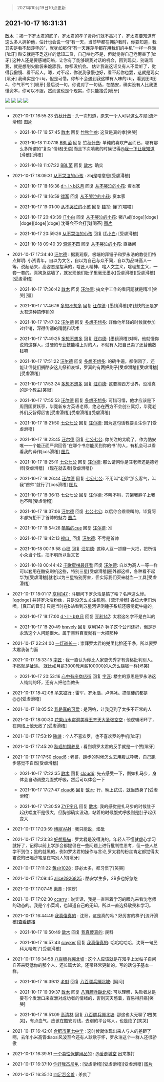 > 2021年10月19日10点更新
<link rel="stylesheet" href="https://cdn.jsdelivr.net/gh/taotie6/sampleJSON@main/css/photo_show.css">
<meta name="referrer" content="no-referrer" />


 ## 2021-10-17 16:31:31 

 [㪚木](https://www.coolapk.com/feed/30751882?shareKey=NDgzYjcyNDZjZDM1NjE2YmU2Mjk~) ：揭一下罗太君的底子，罗太君的孝子贤孙们就不高兴了，罗太君要知道有这么多人拥护他，估计也会说一句“有一天，当莎毕都在拥护我时，你要知道，我其实是看不起莎毕的”，就犹如那句“有一天连莎毕都在用我们的手机”一样一样滴[呲牙]
酷安就是不乏这样的低知二货，自己啥也不是<!--break-->，但就觉得自己老厉害了[呲牙]
这种人还是要感谢网络，让你有了能够跟我对话的机会，回到现实，别说骂我，就是想削尖脑袋来跪舔我，你都没机会。
估计我说这话又有人不爱听了，觉得我傲慢、看不起人。嗯，对不起，你说我傲慢也好，看不起你也罢，这就是现实[呲牙]
我确实是个zbj，但是可惜，你却不会遇到我这样有人味的zbj，看到图3图4，你气不气？[呲牙]
最后说一句，你说对了一句话，在酷安，确实没有人比我更懂资本，你可以不服，然而这也是个现实，你只能接受[呲牙] 

<div class="album">
<img class="img-item" src="http://image.coolapk.com/feed/2021/1017/16/1081091_f24b4c29_9295_8853@1080x2701.png" />
<img class="img-item" src="http://image.coolapk.com/feed/2021/1017/16/1081091_421cc78c_9295_8855@1080x2400.jpeg" />
<img class="img-item" src="http://image.coolapk.com/feed/2021/0816/00/1081091_e098bb5a_6228_1463@906x3731.png" />
<img class="img-item" src="http://image.coolapk.com/feed/2021/0915/10/1081091_835ecdea_4035_2963@930x4817.png" />
</div>

 ------- 

- 2021-10-17 16:55:23 [竹秋什叁](uid=2319428) : 头一次知道，原来一个人可以这么孝顺[流汗滑稽] [图片](http://image.coolapk.com/feed/2021/1017/16/2319428_a05b868d_0922_2179@1080x2340.jpeg)

    - 2021-10-17 16:57:45 [㪚木](uid=1081091) 回复 [竹秋什叁](uid=2319428): 这货是真的孝[笑哭] 

    - 2021-10-18 11:07:18 [BBL菌](uid=2164915) 回复 [竹秋什叁](uid=2319428): 单纯的喜欢产品而已，哪有那么多所谓的“复杂”情绪[无语]而且下次喷我的时候记得<a class="feed-link-uname" href="/u/我一下让我知道">@我一下让我知道</a>[滑稽][滑稽] 

    - 2021-10-18 11:07:22 [BBL菌](uid=2164915) 回复 [㪚木](uid=1081091): 确实 

- 2021-10-17 18:09:31 [从不哭泣的小孩](uid=3550242) : zbj是啥意思[受虐滑稽] 

    - 2021-10-17 18:16:36 [d丶I丶b玖月](uid=2952537) 回复 [从不哭泣的小孩](uid=3550242): 资本家 

    - 2021-10-17 18:16:59 [镭军](uid=3180115) 回复 [从不哭泣的小孩](uid=3550242): 资本家 

    - 2021-10-17 19:01:00 [从不哭泣的小孩](uid=3550242) 回复 [镭军](uid=3180115): 懂了[喵喵] 

    - 2021-10-17 20:43:39 [IT小白](uid=1002886) 回复 [从不哭泣的小孩](uid=3550242): 猪八戒[doge][doge][doge][doge][doge]
沈哥会不会打我[喝茶] [图片](http://image.coolapk.com/feed/2021/1017/20/1002886_7a8c1949_4617_6594@297x301.gif)

    - 2021-10-17 20:59:26 [从不哭泣的小孩](uid=3550242) 回复 [IT小白](uid=1002886): [受虐滑稽] 

    - 2021-10-18 09:40:39 [源源不圆](uid=1332368) 回复 [从不哭泣的小孩](uid=3550242): 直播间 

- 2021-10-17 17:34:40 [汪尔德](uid=1595236) : 据我观察，极端的拜锤子和罗永浩的教徒们特点鲜明: 小资青年，自以为文艺，自以为自己与众不同，自以为品味高人一等，说起话来，高姿态是摆满的，啥匠人精神，啥人文主义，啥理想主义，一套一套的。真狗急跳墙了，就发现他们肚子里毫无墨水[受虐滑稽][受虐滑稽][受虐滑稽] 

    - 2021-10-17 17:36:42 [㪚木](uid=1081091) 回复 [汪尔德](uid=1595236): 搞文字工作的看问题就是精准[笑哭][强] 

    - 2021-10-17 17:46:16 [多想不想多](uid=1473521) 回复 [汪尔德](uid=1595236): [墨镜滑稽]来钱快的还是罗太君这种搞传销的 

    - 2021-10-17 17:47:02 [汪尔德](uid=1595236) 回复 [多想不想多](uid=1473521): 好像他年轻的时候就参加过传销，深得传销的精髓和话术 

    - 2021-10-17 17:49:25 [多想不想多](uid=1473521) 回复 [汪尔德](uid=1595236): [墨镜滑稽]对啊，他就懂你说的这群人，过硬的专业技能碰上对的人，不就有人把自己卖了还替他数钱嘛 

    - 2021-10-17 17:51:22 [汪尔德](uid=1595236) 回复 [多想不想多](uid=1473521): 的确牛逼，都倒闭了，还能让信徒们搁酷安这儿祭祖哀悼，罗真的有两把刷子[受虐滑稽][受虐滑稽][受虐滑稽] 

    - 2021-10-17 17:53:24 [多想不想多](uid=1473521) 回复 [汪尔德](uid=1595236): 这要搁西方世界，没准真的是个教主[笑眼] 

    - 2021-10-17 17:55:53 [汪尔德](uid=1595236) 回复 [多想不想多](uid=1473521): 可惜可惜，他才应该是下周回国贾跃亭，毕竟新东方英语老师，绝必在西方不会创业冥灯，毕竟老外们反智得厉害[受虐滑稽][受虐滑稽][受虐滑稽] 

    - 2021-10-17 18:21:50 [七公七公](uid=1763604) 回复 [汪尔德](uid=1595236): 因为这句话我要关注你了[受虐滑稽] 

    - 2021-10-17 18:23:45 [汪尔德](uid=1595236) 回复 [七公七公](uid=1763604): 你关注的太晚了，作为酷安唯一一个能正面严肃回答“在哪个书店能买到你的书”的人，有机会可以看看我的译作[cos滑稽] [图片](http://image.coolapk.com/feed/2021/1002/12/1595236_37b8eefa_0692_9826@1080x2169.jpeg)

    - 2021-10-17 18:25:11 [七公七公](uid=1763604) 回复 [汪尔德](uid=1595236): 那么请问你是汪老师还是德老师[受虐滑稽]
（现在就去看[受虐滑稽]） 

    - 2021-10-17 18:26:44 [汪尔德](uid=1595236) 回复 [七公七公](uid=1763604): 不用叫“老师”那么客气，叫我“首帅”就行了[cos滑稽] [图片](http://image.coolapk.com/feed/2021/1009/12/1595236_119271ee_2718_913@1148x1171.jpeg)

    - 2021-10-17 18:36:13 [七公七公](uid=1763604) 回复 [汪尔德](uid=1595236): 不叫不叫，刀架我脖子上我也不叫[受虐滑稽] 

    - 2021-10-17 18:37:06 [汪尔德](uid=1595236) 回复 [七公七公](uid=1763604): 以后你会乖乖叫的，毕竟阿木都抗拒不了首帅的魅力 [图片](http://image.coolapk.com/feed/2021/1017/18/1595236_02aa7233_7026_0958@1148x1108.jpeg)

    - 2021-10-17 18:54:28 [酷酷的cue](uid=2882563) 回复 [汪尔德](uid=1595236): 准 

    - 2021-10-17 19:42:13 [禄口_](uid=1005884) 回复 [汪尔德](uid=1595236): 不亏是首帅 

    - 2021-10-18 00:19:58 [小稔](uid=738125) 回复 [汪尔德](uid=1595236): 这种人豆一抓瓣一大把，把所谓小众当个性，把不明所以当文艺 

    - 2021-10-18 00:44:42 [千歌蜜柑最好看](uid=1256624) 回复 [汪尔德](uid=1595236): 自以为高人一等一样可以套用在酷安刷机这些，特别三星[受虐滑稽]圈外都这样，各种看不起华为[受虐滑稽]就老以为三星特别厉害，但实际我们买来就当一工具[受虐滑稽] 

- 2021-10-17 18:01:17 [亨利147](uid=2147238) : 斗胆问下罗永浩是搞了啥？名声这么惨。[qqdoge]
并非罗永浩粉丝，只是没怎么关注机圈。[流汗滑稽]
各位大佬们勿喷。[真正的音乐]
只是当时在b站看到苏星河评测锤子系统还感觉挺牛逼的。 

    - 2021-10-17 18:17:00 [d丶I丶b玖月](uid=2952537) 回复 [亨利147](uid=2147238): 太君这名字不是白叫的 

    - 2021-10-17 18:20:49 [bravely](uid=624264) 回复 [亨利147](uid=2147238): 锤子这个公司还好，但是罗永浩这个人问题很大。属于黑料百度就有一大把那种 

- 2021-10-17 22:24:00 [一灯道长一](uid=2901910) : 崇拜罗太君的兜里比脸还干净，所以要罗太君装装门面 

- 2021-10-17 18:33:15 [字匠](uid=3412339) : 我一直认为你比人家更优秀才有资格批判别人。不然就是扯淡。 就比如月薪3000教月薪100000的人怎么赚钱一样[坏笑] 

    - 2021-10-17 20:53:16 [心中有座商店街](uid=1636078) 回复 [字匠](uid=3412339): 楼主的意思是罗永浩这人纯纯的坏，还有人把他当教头 

- 2021-10-17 18:42:08 [羊来狼行](uid=3261088) : 雷军，罗永浩，卢伟冰。搞信徒的都是@@[受虐滑稽] 

- 2021-10-17 18:05:52 [我是真的可爱](uid=731138) : 是网络，让我见到了太多不正常的人 

- 2021-10-17 18:00:30 [花果山水帘洞美猴王齐天大圣张空空](uid=850679) : 他逻辑闭环了，在网络上他无敌了[受虐滑稽] 

- 2021-10-17 17:53:19 [陳竦](uid=2189397) : 个人不喜欢罗，也不喜欢罗的手机[呲牙] 

- 2021-10-17 17:45:20 [秋瑶的饲养员](uid=1349787) : 看到喷罗太君的反手就是一个赞[呲牙] 

- 2021-10-17 17:17:50 [cloud6](uid=852635) : 老哥，跑步的时候怎么去用腹式呼吸，自己跑步感觉不自然[受虐滑稽] 

    - 2021-10-17 17:22:35 [㪚木](uid=1081091) 回复 [cloud6](uid=852635): 先去感受一下，例如扎马步，身体会自动调整为腹式呼吸，然后可以体会一下 

    - 2021-10-17 17:27:47 [cloud6](uid=852635) 回复 [㪚木](uid=1081091): 行，晚上试试，就当热身了[受虐滑稽] 

    - 2021-10-17 17:30:59 [ZYF宇凡](uid=3214666) 回复 [㪚木](uid=1081091): 我的感觉是扎马步的时候肚子起伏幅度不是很大，但胸部确实没动，站着的时候腹式呼吸则是肚子起伏变大 

- 2021-10-17 17:23:59 [博丽VAN](uid=3167897) : 我只能说，炄砒 

- 2021-10-17 17:23:33 [好想猫猫](uid=4124186) : 罗太君是没得洗的。年轻人不懂就虚心学习就好了，记得以前上学那会都提倡在一些问题上进行批判性思考，但一些人总学不到位；黑的就黑的，例如罗太君的操作与言论,罗太君的粉丝肯定都觉得太君说的巴嘎沙笔是在骂别人的[呲牙] 

- 2021-10-17 17:11:22 [黄sir1028](uid=905870) : 莎必太多，都习惯了[笑哭] 

- 2021-10-17 17:09:45 [alice2926825](uid=1064232) : 酷安学生多，2B多也好忽悠 

- 2021-10-17 17:07:45 [素养](uid=827275) : [惊讶] 

- 2021-10-17 17:02:30 [ccarry](uid=2260526) : 说实话，我是一直带着学习的眼光来看沈老师的动态的。我是个小菜鸡，也知道自己的无知，所以一直选择敬畏和学习。 

- 2021-10-17 16:44:49 [我真傻真的](uid=2017164) : 沈哥，这是真的吗？好厉害的样子[流汗滑稽]<a class="feed-link-url" href="https://b23.tv/BV1EJ41127Cg" title="https://b23.tv/BV1EJ41127Cg" target="_blank" rel="nofollow">查看链接</a> 

    - 2021-10-17 16:50:49 [㪚木](uid=1081091) 回复 [我真傻真的](uid=2017164): 民科 

    - 2021-10-17 16:57:43 [sinyker](uid=684334) 回复 [我真傻真的](uid=2017164): 哈哈哈哈哈，沈哥一句民科太精炼了[受虐滑稽] 

- 2021-10-17 16:34:58 [八百膘兵蹦北坡](uid=1105274) : 这个人应该就是在知乎上发帖子自问自答来贬低你的那个人，还长篇大论，还带经常更新的。写的话句子基本一样。 

    - 2021-10-17 16:39:12 [老魁](uid=1703096) 回复 [八百膘兵蹦北坡](uid=1105274): [疑问] 

    - 2021-10-17 16:39:37 [㪚木](uid=1081091) 回复 [八百膘兵蹦北坡](uid=1105274): 可以理解，失败者总是要有个发泄口来宣泄对成功者的情绪的，否则天天憋着，容易得肝癌[笑哭] 

    - 2021-10-17 16:51:09 [高清林](uid=8114305) 回复 [八百膘兵蹦北坡](uid=1105274): 那这也太无聊了吧[笑哭]，有点血气，应该在酷安对线，去别的平台骂人，也是绝了[笑哭] 

- 2021-10-17 16:42:01 [合肥市第七中学](uid=3597151) : 这时候就体现出来人与人的差距了啊，去年小米高管diaosi风波至今还有人耿耿于怀，罗永浩这个一群人还很骄傲 

- 2021-10-17 16:39:51 [一个卖性保健用品的](uid=14228391) : <a class="feed-link-uname" href="/u/爱走城空">@爱走城空</a> 出来挨打 

- 2021-10-17 16:37:10 [你好我杰尼龟](uid=12858991) : [受虐滑稽][受虐滑稽][受虐滑稽] [图片](http://image.coolapk.com/feed/2021/1017/14/12858991_bc7d3f29_3812_2142@412x710.jpeg)

- 2021-10-17 16:35:10 [四足吞金兽](uid=2416312) : 杀疯了 

